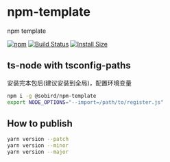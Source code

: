 # npm-template
npm template

[![npm][npm]][npm-url]
[![Build Status][build-status]][build-status-url]
[![Install Size][size]][size-url]

<!-- Badges -->

[npm]: https://img.shields.io/npm/v/@sobird/npm-template.svg
[npm-url]: https://www.npmjs.com/package/@sobird/npm-template
[build-status]: https://img.shields.io/github/actions/workflow/status/sobird/npm-template/npm-publish.yml?label=CI&logo=github
[build-status-url]: https://github.com/sobird/npm-template/actions
[size]: https://packagephobia.com/badge?p=@sobird/npm-template
[size-url]: https://packagephobia.com/result?p=@sobird/npm-template

## ts-node with tsconfig-paths

安装完本包后(建议安装到全局)，配置环境变量

```sh
npm i -g @sobird/npm-template
export NODE_OPTIONS="--import=/path/to/register.js"
```

## How to publish

```sh
yarn version --patch
yarn version --minor
yarn version --major
```